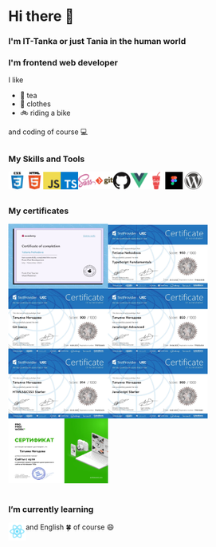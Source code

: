 # Hi there 👋
### I'm IT-Tanka or just Tania in the human world
### I'm frontend web developer
I like
- 🍵 tea
- 🧥 clothes
- 🚲 riding a bike

and coding of course 💻
<br>

##

### My Skills and Tools

<img align="left" src="https://raw.githubusercontent.com/github/explore/80688e429a7d4ef2fca1e82350fe8e3517d3494d/topics/css/css.png" width="35" height="35" alt="css logo">
<img align="left" src="https://raw.githubusercontent.com/github/explore/80688e429a7d4ef2fca1e82350fe8e3517d3494d/topics/html/html.png" width="35" height="35" alt="html logo">
<img align="left" src="https://raw.githubusercontent.com/github/explore/80688e429a7d4ef2fca1e82350fe8e3517d3494d/topics/javascript/javascript.png" width="35" height="35" alt="javascript logo">
<img align="left" src="https://raw.githubusercontent.com/github/explore/80688e429a7d4ef2fca1e82350fe8e3517d3494d/topics/typescript/typescript.png" width="35" height="35" alt="javascript logo">
<img align="left" src="https://raw.githubusercontent.com/github/explore/80688e429a7d4ef2fca1e82350fe8e3517d3494d/topics/sass/sass.png"  width="35" height="35" alt="sass logo">

<img   src="https://raw.githubusercontent.com/github/explore/05d0f0dfceafd861bdf2b53559399dae7b2e2d8b/topics/figma/figma.png"  width="35" height="35" alt="figma logo">
<img align="left" src="https://raw.githubusercontent.com/github/explore/80688e429a7d4ef2fca1e82350fe8e3517d3494d/topics/git/git.png"  width="35" height="35" alt="git logo">
<img align="left"  src="https://raw.githubusercontent.com/github/explore/78df643247d429f6cc873026c0622819ad797942/topics/github/github.png"  width="35" height="35" alt="github logo">
<img align="left" src="https://raw.githubusercontent.com/github/explore/80688e429a7d4ef2fca1e82350fe8e3517d3494d/topics/vue/vue.png"  width="35" height="35" alt="vue logo">
<img align="left" src="https://raw.githubusercontent.com/github/explore/80688e429a7d4ef2fca1e82350fe8e3517d3494d/topics/gulp/gulp.png"  width="35" height="35" alt="gulp logo">

<img   src="https://raw.githubusercontent.com/github/explore/80688e429a7d4ef2fca1e82350fe8e3517d3494d/topics/wordpress/wordpress.png"  width="35" height="35" alt="wordpress logo">

##



### My certificates
<img  align="left"   src="https://github.com/IT-Tanka/certificate/blob/main/frontend.jpg"  width="200" height="130" alt="image:certificate frontend">
<img  align="left" src="https://github.com/IT-Tanka/certificate/blob/main/typescript.jpg"  width="200" height="130" alt="image:certificate typescript">
<img  align="left" src="https://github.com/IT-Tanka/certificate/blob/main/git.jpg"  width="200" height="130" alt="image:certificate git">
<img  align="left"  src="https://github.com/IT-Tanka/certificate/blob/main/js_adv.jpg"  width="200" height="130" alt="image:certificate js_advanced">
<img   align="left" src="https://github.com/IT-Tanka/certificate/blob/main/htmlcss.jpg"  width="200" height="130" alt="image:certificate htmlcss">
<img  align="left"  src="https://github.com/IT-Tanka/certificate/blob/main/js_start.jpg"  width="200" height="130" alt="image:certificate js">
<img    src="https://github.com/IT-Tanka/certificate/blob/main/tilda.png"  width="200" height="130" alt="image:certificate tilda">

#

### I’m currently learning



<img align="left" src="https://raw.githubusercontent.com/github/explore/80688e429a7d4ef2fca1e82350fe8e3517d3494d/topics/react/react.png"  width="35" height="35" alt="react logo">

and English 🍀 of course 😄

<!--
**IT-Tanka/ScripTanka** is a ✨ _special_ ✨ repository because its `README.md` (this file) appears on your GitHub profile.

Here are some ideas to get you started:

- 🔭 I’m currently working on ...
- 🌱 I’m currently learning ...
- 👯 I’m looking to collaborate on ...
- 🤔 I’m looking for help with ...
- 💬 Ask me about ...
- 📫 How to reach me: ...
- 😄 Pronouns: ...
- ⚡ Fun fact: ...
-->
